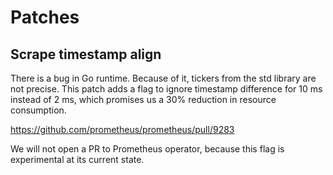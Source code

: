 # Patches

## Scrape timestamp align

There is a bug in Go runtime. Because of it, tickers from the std library are not precise.
This patch adds a flag to ignore timestamp difference for 10 ms instead of 2 ms,
which promises us a 30% reduction in resource consumption.

https://github.com/prometheus/prometheus/pull/9283

We will not open a PR to Prometheus operator, because this flag is experimental at its current state.
